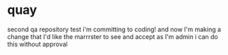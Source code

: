 # quay
second qa repository test
i'm committing to coding!
and now I'm making a change that I'd like the marrrster to see and accept
as I'm admin i can do this without approval
